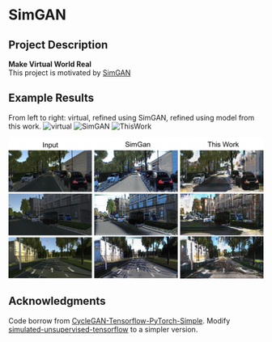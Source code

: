 # SimGAN

## Project Description 
**Make Virtual World Real**  
This project is motivated by [SimGAN](https://arxiv.org/pdf/1612.07828.pdf)

## Example Results
From left to right: virtual, refined using SimGAN, refined using model from this work.
<img src="./demo/virtual.gif" alt="virtual" width="285"/> <img src="./demo/SimGAN.gif" alt="SimGAN" width="285"/>  <img src="./demo/ThisWork.gif" alt="ThisWork" width="285"/>

<img src="./demo/RefinedImg.png" alt="sample output"/>

## Acknowledgments
Code borrow from [CycleGAN-Tensorflow-PyTorch-Simple](https://github.com/LynnHo/CycleGAN-Tensorflow-PyTorch-Simple). 
Modify [simulated-unsupervised-tensorflow](https://github.com/carpedm20/simulated-unsupervised-tensorflow)
to a simpler version.
